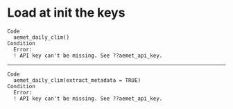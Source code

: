 # Load at init the keys

    Code
      aemet_daily_clim()
    Condition
      Error:
      ! API key can't be missing. See ??aemet_api_key.

---

    Code
      aemet_daily_clim(extract_metadata = TRUE)
    Condition
      Error:
      ! API key can't be missing. See ??aemet_api_key.


